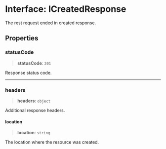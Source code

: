 # Interface: ICreatedResponse

The rest request ended in created response.

## Properties

### statusCode

> **statusCode**: `201`

Response status code.

***

### headers

> **headers**: `object`

Additional response headers.

#### location

> **location**: `string`

The location where the resource was created.
